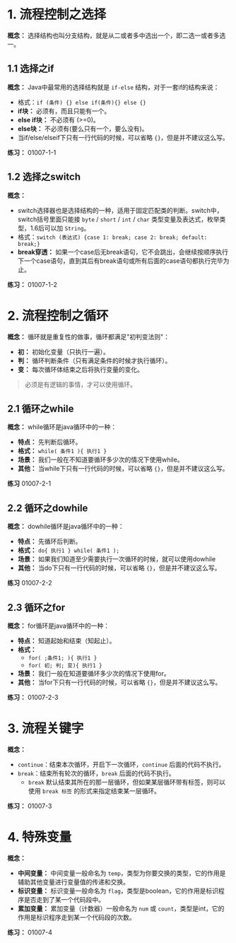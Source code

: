 # 1. 流程控制之选择

**概念：** 选择结构也叫分支结构，就是从二或者多中选出一个，即二选一或者多选一。

## 1.1 选择之if

**概念：** Java中最常用的选择结构就是 `if-else` 结构，对于一套if的结构来说：
- 格式：`if (条件) {} else if(条件){} else {}`
- **if块：** 必须有，而且只能有一个。
- **else if块：** 不必须有 (>=0)。
- **else块：** 不必须有(要么只有一个，要么没有)。
- 当if/else/elseif下只有一行代码的时候，可以省略 `{}`，但是并不建议这么写。

**练习：** 01007-1-1

## 1.2 选择之switch

**概念：** 
- switch选择器也是选择结构的一种，适用于固定匹配类的判断。switch中，switch括号里面只能接 `byte` / `short` / `int` / `char` 类型变量及表达式，枚举类型，1.6后可以加 `String`。 
- 格式：`switch (表达式) {case 1: break; case 2: break; default: break;}`
- **break穿透：** 如果一个case后无break语句，它不会跳出，会继续按顺序执行下一个case语句，直到其后有break语句或所有后面的case语句都执行完毕为止。

**练习：** 01007-1-2

# 2. 流程控制之循环

**概念：** 循环就是重复性的做事，循环都满足"初判变法则"：
- **初：** 初始化变量（只执行一遍）。
- **判：** 循环判断条件（只有满足条件的时候才执行循环）。
- **变：** 每次循环体结束之后将执行变量的变化。

> 必须是有逻辑的事情，才可以使用循环。

## 2.1 循环之while

**概念：** while循环是java循环中的一种：
- **特点：** 先判断后循环。
- **格式：** `while( 条件1 ){ 执行1 }`
- **场景：** 我们一般在不知道要循环多少次的情况下使用while。
- **其他：** 当while下只有一行代码的时候，可以省略 `{}`，但是并不建议这么写。

**练习** 01007-2-1

## 2.2  循环之dowhile

**概念：** dowhile循环是java循环中的一种：
- **特点：** 先循环后判断。
- **格式：** `do{ 执行1 } while( 条件1 );`
- **场景：** 如果我们知道至少需要执行一次循环的时候，就可以使用dowhile
- **其他：** 当do下只有一行代码的时候，可以省略 `{}`，但是并不建议这么写。

**练习** 01007-2-2

## 2.3 循环之for

**概念：** for循环是java循环中的一种：
- **特点：** 知道起始和结束（知起止）。
- **格式：** 
    - `for( ;条件1; ){ 执行1 }`
    - `for( 初; 判; 变){ 执行1 }`
- **场景：** 我们一般在知道要循环多少次的情况下使用for。
- **其他：** 当for下只有一行代码的时候，可以省略 `{}`，但是并不建议这么写。

**练习：** 01007-2-3

# 3. 流程关键字

**概念：**
- `continue`：结束本次循环，开启下一次循环，`continue` 后面的代码不执行。
- `break`：结束所有轮次的循环，`break` 后面的代码不执行。
    - `break` 默认结束其所在的那一层循环，但如果某层循环带有标签，则可以使用 `break 标签` 的形式来指定结束某一层循环。

**练习：** 01007-3

# 4. 特殊变量

**概念：** 
- **中间变量：** 中间变量一般命名为 `temp`，类型为你要交换的类型，它的作用是辅助其他变量进行变量值的传递和交换。
- **标识变量：** 标识变量一般命名为 `flag`，类型是boolean，它的作用是标识程序是否走到了某一个代码段中。
- **累加变量：** 累加变量（计数器）一般命名为 `num` 或 `count`，类型是int，它的作用是标识程序走到某一个代码段的次数。

**练习：** 01007-4